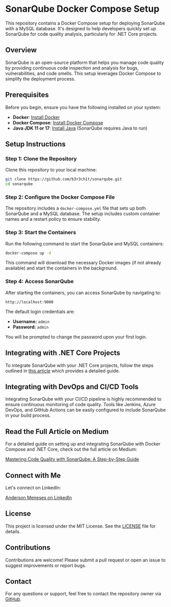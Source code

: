 
# SonarQube Docker Compose Setup

This repository contains a Docker Compose setup for deploying SonarQube with a MySQL database. It's designed to help developers quickly set up SonarQube for code quality analysis, particularly for .NET Core projects. 

## Overview

SonarQube is an open-source platform that helps you manage code quality by providing continuous code inspection and analysis for bugs, vulnerabilities, and code smells. This setup leverages Docker Compose to simplify the deployment process.

## Prerequisites

Before you begin, ensure you have the following installed on your system:

- **Docker**: [Install Docker](https://www.docker.com/products/docker-desktop)
- **Docker Compose**: [Install Docker Compose](https://docs.docker.com/compose/install/)
- **Java JDK 11 or 17**: [Install Java](https://www.oracle.com/java/technologies/javase-downloads.html) (SonarQube requires Java to run)

## Setup Instructions

### Step 1: Clone the Repository

Clone this repository to your local machine:

```bash
git clone https://github.com/b3r3ch1t/sonarqube.git
cd sonarqube
```

### Step 2: Configure the Docker Compose File

The repository includes a `docker-compose.yml` file that sets up both SonarQube and a MySQL database. The setup includes custom container names and a restart policy to ensure stability.

### Step 3: Start the Containers

Run the following command to start the SonarQube and MySQL containers:

```bash
docker-compose up -d
```

This command will download the necessary Docker images (if not already available) and start the containers in the background.

### Step 4: Access SonarQube

After starting the containers, you can access SonarQube by navigating to:

```
http://localhost:9000
```

The default login credentials are:

- **Username:** `admin`
- **Password:** `admin`

You will be prompted to change the password upon your first login.

## Integrating with .NET Core Projects

To integrate SonarQube with your .NET Core projects, follow the steps outlined in [this article](https://medium.com/@anderson.meneses/mastering-code-quality-with-sonarqube-a-step-by-step-guide-to-integration-with-docker-compose-and-597146433133) which provides a detailed guide.

## Integrating with DevOps and CI/CD Tools

Integrating SonarQube with your CI/CD pipeline is highly recommended to ensure continuous monitoring of code quality. Tools like Jenkins, Azure DevOps, and GitHub Actions can be easily configured to include SonarQube in your build process.

## Read the Full Article on Medium

For a detailed guide on setting up and integrating SonarQube with Docker Compose and .NET Core, check out the full article on Medium:

[Mastering Code Quality with SonarQube: A Step-by-Step Guide](https://medium.com/@anderson.meneses/mastering-code-quality-with-sonarqube-a-step-by-step-guide-to-integration-with-docker-compose-and-597146433133)

## Connect with Me

Let's connect on LinkedIn:

[Anderson Meneses on LinkedIn](https://www.linkedin.com/in/anderson-meneses)

## License

This project is licensed under the MIT License. See the [LICENSE](LICENSE) file for details.

## Contributions

Contributions are welcome! Please submit a pull request or open an issue to suggest improvements or report bugs.

## Contact

For any questions or support, feel free to contact the repository owner via [GitHub](https://github.com/b3r3ch1t).

